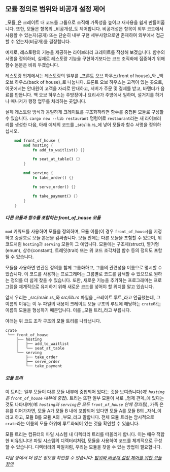 ## 모듈 정의로 범위와 비공개 설정 제어

_모듈_은 크레이트 내 코드를 그룹으로 조직해 가독성을 높이고 재사용을 쉽게 만들어줍니다. 또한, 모듈은 항목의 _비공개성_도 제어합니다. 비공개성은 항목이 외부 코드에서 사용할 수 있는지(공개) 또는 단순히 내부 구현 세부사항으로만 존재하여 외부에서 접근할 수 없는지(비공개)를 결정합니다.

예제로, 레스토랑의 기능을 제공하는 라이브러리 크레이트를 작성해 보겠습니다. 함수의 서명을 정의하되, 실제로 레스토랑 기능을 구현하기보다는 코드 조직화에 집중하기 위해 함수 본문은 비워 두겠습니다.

레스토랑 업계에서는 레스토랑의 일부를 _프론트 오브 하우스(front of house)_와 _백 오브 하우스(back of house)_로 나눕니다. 프론트 오브 하우스는 고객이 있는 곳으로, 이곳에서는 안내원이 고객을 자리로 안내하고, 서버가 주문 및 결제를 받고, 바텐더가 음료를 만듭니다. 백 오브 하우스는 주방장이나 요리사가 주방에서 일하며, 설거지를 하거나 매니저가 행정 업무를 처리하는 곳입니다.

실제 레스토랑 방식과 동일하게 크레이트를 구조화하려면 함수를 중첩된 모듈로 구성할 수 있습니다. `cargo new --lib restaurant` 명령어로 `restaurant`라는 새 라이브러리를 생성한 다음, 아래 예제의 코드를 _src/lib.rs_에 넣어 모듈과 함수 서명을 정의하십시오.

```rust
    mod front_of_house {
        mod hosting {
            fn add_to_waitlist() {}

            fn seat_at_table() {}
        }

        mod serving {
            fn take_order() {}

            fn serve_order() {}

            fn take_payment() {}
        }
    }
```

##### 다른 모듈과 함수를 포함하는 front_of_house 모듈

`mod` 키워드를 사용하여 모듈을 정의하며, 모듈 이름(이 경우 `front_of_house`)을 지정하고 중괄호로 모듈 본문을 감싸줍니다. 모듈 안에는 다른 모듈을 포함할 수 있으며, 위 코드처럼 `hosting`과 `serving` 모듈이 그 예입니다. 모듈에는 구조체(struct), 열거형(enum), 상수(constant), 트레잇(trait) 또는 위 코드 조각처럼 함수 등의 정의도 포함될 수 있습니다.

모듈을 사용하면 연관된 정의를 함께 그룹화하고, 그룹의 관련성을 이름으로 명시할 수 있습니다. 이 코드를 사용하는 프로그래머는 그룹별로 코드를 탐색할 수 있으므로 원하는 정의를 더 쉽게 찾을 수 있습니다. 또한, 새로운 기능을 추가하는 프로그래머는 프로그램을 체계적으로 유지하기 위해 새로운 코드를 넣어야 할 위치를 알고 있습니다.

앞서 우리는 _src/main.rs_와 _src/lib.rs_ 파일을 _크레이트 루트_라고 언급했는데, 그 이름의 이유는 이 두 파일의 내용이 크레이트 모듈 구조의 루트에 해당하는 `crate`라는 이름의 모듈을 형성하기 때문입니다. 이를 _모듈 트리_라고 부릅니다.  

아래는 위 코드 조각 구조의 모듈 트리를 나타냅니다.

    crate
     └── front_of_house
         ├── hosting
         │   ├── add_to_waitlist
         │   └── seat_at_table
         └── serving
             ├── take_order
             ├── serve_order
             └── take_payment

##### 모듈 트리

이 트리는 일부 모듈이 다른 모듈 내부에 중첩되어 있다는 것을 보여줍니다(_예: `hosting`은 `front_of_house` 내부에 중첩_). 트리는 또한 일부 모듈이 서로 _형제 관계_에 있다는 것도 나타내며(_예: `hosting`과 `serving`은 모두 `front_of_house` 안에 정의됨_), 가족 은유를 이어가자면, 모듈 A가 모듈 B 내에 포함되어 있다면 모듈 A를 모듈 B의 _자식_이라고 하고, 모듈 B를 모듈 A의 _부모_라고 말합니다. 전체 모듈 트리는 암시적으로 `crate`라는 이름의 모듈 하위에 루트화되어 있는 것을 확인할 수 있습니다.

모듈 트리는 컴퓨터의 파일 시스템 내 디렉터리 트리를 떠올리게 합니다. 이는 매우 적합한 비유입니다! 파일 시스템의 디렉터리처럼, 모듈을 사용하여 코드를 체계적으로 구성할 수 있습니다. 디렉터리의 파일처럼, 우리는 모듈을 찾을 수 있는 방법이 필요합니다.

_다음 장에서 더 많은 정보를 확인할 수 있습니다: [범위와 비공개 설정 제어를 위한 모듈 정의](https://doc.rust-lang.org/stable/book/ch07-02-defining-modules-to-control-scope-and-privacy.html)_